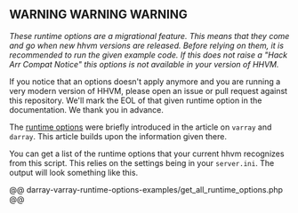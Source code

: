 ## WARNING WARNING WARNING

*These runtime options are a migrational feature. This means that they come and go when new hhvm versions are released. Before relying on them, it is recommended to run the given example code. If this does not raise a "Hack Arr Compat Notice" this options is not available in your version of HHVM.*

If you notice that an options doesn't apply anymore and you are running a very modern version of HHVM, please open an issue or pull request against this repository. We'll mark the EOL of that given runtime option in the documentation. We thank you in advance.

The [runtime options](arrays.md#php-arrays-array-varray-and-darray__runtime-options) were briefly introduced in the article on `varray` and `darray`. This article builds upon the information given there.

You can get a list of the runtime options that your current hhvm recognizes from this script.
This relies on the settings being in your `server.ini`.
The output will look something like this.

@@ darray-varray-runtime-options-examples/get_all_runtime_options.php @@
